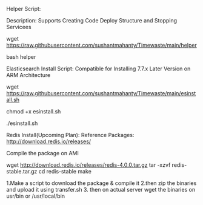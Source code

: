 Helper Script:

Description: Supports Creating Code Deploy Structure and Stopping Servicees

wget https://raw.githubusercontent.com/sushantmahanty/Timewaste/main/helper

bash helper

Elasticsearch Install Script: Compatible for Installing 7.7.x Later Version on ARM Architecture

wget https://raw.githubusercontent.com/sushantmahanty/Timewaste/main/esinstall.sh

chmod +x esinstall.sh

./esinstall.sh

Redis Install(Upcoming Plan):
Reference Packages: http://download.redis.io/releases/

Compile the package on AMI 

wget http://download.redis.io/releases/redis-4.0.0.tar.gz
tar -xzvf redis-stable.tar.gz
cd redis-stable
make

1.Make a script to download the package & compile it
2.then zip the binaries and upload it using transfer.sh
3. then on actual server wget the binaries on usr/bin or /usr/local/bin
